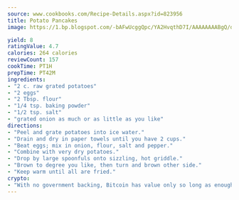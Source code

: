 ```yaml
---
source: www.cookbooks.com/Recipe-Details.aspx?id=823956
title: Potato Pancakes
image: https://1.bp.blogspot.com/-bAFwUcggQpc/YA2HvqthD7I/AAAAAAAABgQ/dGGityjUeSk5WIgvhJroHVt7XYoXF2qygCLcBGAsYHQ/s320/10.png

yield: 8
ratingValue: 4.7
calories: 264 calories
reviewCount: 157
cookTime: PT1H
prepTime: PT42M
ingredients:
- "2 c. raw grated potatoes"
- "2 eggs"
- "2 Tbsp. flour"
- "1/4 tsp. baking powder"
- "1/2 tsp. salt"
- "grated onion as much or as little as you like"
directions:
- "Peel and grate potatoes into ice water."
- "Drain and dry in paper towels until you have 2 cups."
- "Beat eggs; mix in onion, flour, salt and pepper."
- "Combine with very dry potatoes."
- "Drop by large spoonfuls onto sizzling, hot griddle."
- "Brown to degree you like, then turn and brown other side."
- "Keep warm until all are fried."
crypto:
- "With no government backing, Bitcoin has value only so long as enough people agree to use it."
---
```

